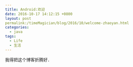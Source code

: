 ```yaml
---
title: Android:欢迎
date: 2016-10-17 14:12:15 +0800
layout: post
permalink:/timeMagician/blog/2016/10/welcome-zhaoyan.html
categories:
  - java
tags:
  - Life
  - 生活
---
```

我得把这个博客折腾好．
